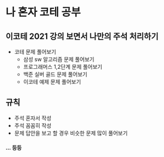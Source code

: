 # 나 혼자 코테 공부 
## 이코테 2021 강의 보면서 나만의 주석 처리하기 

- 코테 문제 풀어보기
  - 삼성 sw 알고리즘 문제 풀어보기
  - 프로그래머스 1,2단계 문제 풀어보기
  - 백준 실버 골드 문제 풀어보기
  - 이코테 예제 문제 풀어보기
 
## 규칙 
- 주석 혼자서 작성
- 주석 꼼꼼히 작성
- 문제 답안을 보고 할 경우 비슷한 문제 많이 풀어보기
#### ... 등등 
